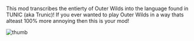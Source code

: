 This mod transcribes the entierty of Outer Wilds into the language found in TUNIC (aka Trunic)! If you ever wanted to play Outer Wilds in a way thats alteast 100% more annoying then this is your mod!

![thumb](https://github.com/user-attachments/assets/db66519d-9f29-470a-b12a-c00337f4f2b1)
